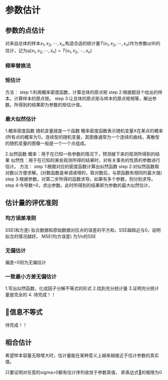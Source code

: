 # 参数估计
## 参数的点估计
对来自总体的样本$x_{1},x_{2},\cdots,x_{n}$,构造合适的统计量$T(x_{1},x_{2},\cdots,x_{n})$作为参数$q(\theta)$的估计，记为$q(x_{1},x_{2},\cdots,x_{n})=T(x_{1},x_{2},\cdots,x_{n})$

### 频率替换法

### 矩估计
方法：
step 1:利用概率密度函数，计算总体的原点矩
step 2:根据题目个给出的样本。计算样本的原点矩。
step 3:让总体的原点矩与样本的原点矩相等，解出参数。所得到的结果即为参数的矩估计值。

### 最大似然估计
1.概率密度函数
随机变量就是一个函数
概率密度函数表示随机变量X在某点的概率(所有点的概率为1)。连续型的随机变量，其图像通常为一个连续的曲线，离散型的随机变量的图像一般是一个一个点组成。

2.似然函数
概率：用于在已知一些参数的情况下，预测接下来的观测所得到的结果
似然性：用于在已知的某些观测所得的结果时，对有关事务的性质的参数进行估计。
方法：
step 1:根据对应的密度函数计算出似然函数
step 2:对似然函数取对数以方便求解。(对数函数是单调递增的，取对数后，与原函数有相同的最大值)
step 3:根据参数，对第二步所得的函数求导。如果有多个参数，则分别求导。
step 4:令导数=0，求出参数。此时所得到的结果即为参数的最大似然估计。

## 估计量的评优准则
### 均方误差准则
SSE(和方差)
拟合数据和原始数据对应点的误差的平方和，SSE越趋近与0，说明拟合的情况越好。
MSE(均方误差)
为1/n的SSE

### 无偏估计
偏差=0则为无偏估计

### 一致最小方差无偏估计
1.写出似然函数，化成因子分解不等式的形式
2.找到充分统计量
3.证明充分统计量是完全的
4.
待完成！！

## 信息不等式
待完成！！

## 相合估计
希望样本容量无限增大时，估计量能在某种意义上越来越接近于估计参数的真实值。

只要证明对任意的sigma>0都有估计序列收敛于参数真值，
即表达式的极限为0

